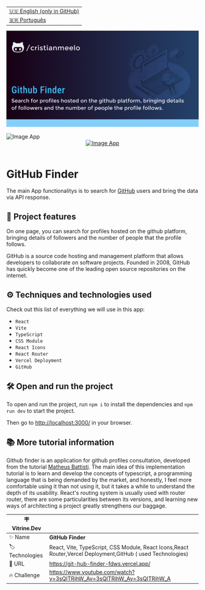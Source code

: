 <table align="right">
  <tr>
    <td>
      <a href="README-EN.md">🇺🇸 English (only in GitHub)</a>
    </td>
  </tr>
  <tr>
    <td>
      <a href="README.md">🇧🇷 Português</a>
    </td>
  </tr>
</table>

![](https://github.com/cristianmeelo/react-app-github-finder/blob/main/thumbnail-en.png?raw=true#vitrinedev)

<img src="mockup.gif" alt="Image App" >
<div align="center">
<a href="https://git-hub-finder-fdws.vercel.app/">
  <img src="https://img.shields.io/badge/-check%20here-lightgrey"
  alt="Image App" >
</a>
</div>

<br/>

# GitHub Finder

The main App functionalitys is to search for [GitHub](https://github.com/) users and bring the data via API response.

## 🔨 Project features

On one page, you can search for profiles hosted on the github platform, bringing details of followers and the number of people that the profile follows.

GitHub is a source code hosting and management platform that allows developers to collaborate on software projects. Founded in 2008, GitHub has quickly become one of the leading open source repositories on the internet.

## ⚙️ Techniques and technologies used

Check out this list of everything we will use in this app:

- `React`
- `Vite`
- `TypeScript`
- `CSS Module`
- `React Icons`
- `React Router`
- `Vercel Deployment`
- `GitHub`

## 🛠️ Open and run the project

To open and run the project, run `npm i` to install the dependencies and `npm run dev` to start the project.

Then go to <a href="http://localhost:3000/">http://localhost:3000/</a> in your browser.

## 📚 More tutorial information

Github finder is an application for github profiles consultation, developed from the tutorial [Matheus Battisti](https://www.youtube.com/@MatheusBattisti). The main idea of ​​this implementation tutorial is to learn and develop the concepts of typescript, a programming language that is being demanded by the market, and honestly, I feel more comfortable using it than not using it, but it takes a while to understand the depth of its usability. React's routing system is usually used with router router, there are some particularities between its versions, and learning new ways of architecting a project greatly strengthens our baggage.

| :placard: Vitrine.Dev |                                                                                                             |
| --------------------- | ----------------------------------------------------------------------------------------------------------- |
| :sparkles: Name       | **GitHub Finder**                                                                                           |
| :label: Technologies  | React, Vite, TypeScript, CSS Module, React Icons,React Router,Vercel Deployment,GitHub ( used Technologies) |
| :rocket: URL          | https://git-hub-finder-fdws.vercel.app/                                                                     |
| :fire: Challenge      | https://www.youtube.com/watch?v=3sQITRihW_Av=3sQITRihW_Av=3sQITRihW_A                                       |
